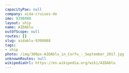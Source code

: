 ```yaml
---
capacityPax: null
company: aida-cruises-de
imo: 9398888
layout: ship
name: AIDAblu
outOfScope: null
routes: []
slug: aidablu-9398888
tags:
- ship
photo: /img/300px-AIDAblu_in_Corfu_-_September_2017.jpg
unknownRoutes: null
wikipediaUrl: https://en.wikipedia.org/wiki/AIDAblu
---
```


